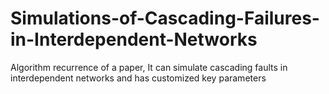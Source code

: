 # Simulations-of-Cascading-Failures-in-Interdependent-Networks
Algorithm recurrence of a paper, It can simulate cascading faults in interdependent networks and has customized key parameters
